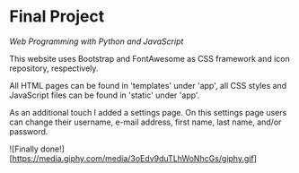 # Final Project

_Web Programming with Python and JavaScript_

This website uses Bootstrap and FontAwesome as CSS framework and icon repository, respectively.

All HTML pages can be found in 'templates' under 'app', all CSS styles and JavaScript files can be found in 'static' under 'app'.

As an additional touch I added a settings page. On this settings page users can change their username, e-mail address, first name, last name, and/or password.

![Finally done!][https://media.giphy.com/media/3oEdv9duTLhWoNhcGs/giphy.gif]
